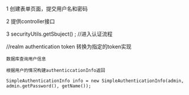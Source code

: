 1 创建表单页面，提交用户名和密码

2 提供controller接口

3 securityUtils.getSbuject() ; //进入认证流程

//realm
    authentication token 转换为指定的token实现

    数据库查询用户信息

    根据用户的情况构建authenticcationInfo返回

    SimpleAuthenticationInfo info = new SimpleAuthenticationInfo(admin, admin.getPassword(), getName());